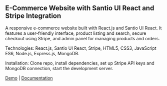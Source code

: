 ## E-Commerce Website with Santio UI React and Stripe Integration

A responsive e-commerce website built with React.js and Santio UI React. It features a user-friendly interface, product listing and search, secure checkout using Stripe, and admin panel for managing products and orders.

Technologies: React.js, Santio UI React, Stripe, HTML5, CSS3, JavaScript ES6, Node.js, Express.js, MongoDB.

Installation: Clone repo, install dependencies, set up Stripe API keys and MongoDB connection, start the development server.

[Demo](link-to-demo) | [Documentation](link-to-docs)
